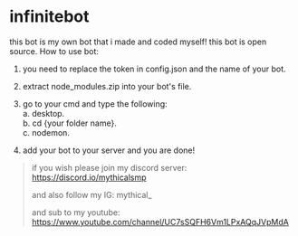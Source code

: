 # infinitebot
this bot is my own bot that i made and coded myself! this bot is open source.
How to use bot:
1. you need to replace the token in config.json and the name of your bot.
2. extract node_modules.zip into your bot's file.
3. go to your cmd and type the following:       
    a.  desktop.      
    b. cd {your folder name}.       
    c. nodemon.       
  
4. add your bot to your server and you are done!

> if you wish please join my discord server: https://discord.io/mythicalsmp
>
> and also follow my IG: mythical_
>
> and sub to my youtube: https://www.youtube.com/channel/UC7sSQFH6Vm1LPxAQqJVpMdA
